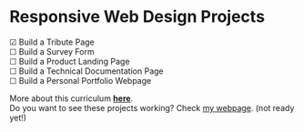 # Responsive Web Design Projects 

☑︎ Build a Tribute Page <br>
☐ Build a Survey Form <br>
☐ Build a Product Landing Page <br>
☐ Build a Technical Documentation Page <br>
☐ Build a Personal Portfolio Webpage <br>
 

More about this curriculum **[here](https://www.freecodecamp.org/learn/responsive-web-design/responsive-web-design-projects/)**. <br>
Do you want to see these projects working? Check [my webpage](). (not ready yet!)
